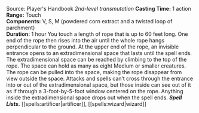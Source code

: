 Source: Player's Handbook
*2nd-level transmutation*
**Casting Time:** 1 action  
**Range:** Touch  
**Components:** V, S, M (powdered corn extract and a twisted loop of parchment)  
**Duration:** 1 hour
You touch a length of rope that is up to 60 feet long. One end of the rope then rises into the air until the whole rope hangs perpendicular to the ground. At the upper end of the rope, an invisible entrance opens to an extradimensional space that lasts until the spell ends.
The extradimensional space can be reached by climbing to the top of the rope. The space can hold as many as eight Medium or smaller creatures. The rope can be pulled into the space, making the rope disappear from view outside the space.
Attacks and spells can’t cross through the entrance into or out of the extradimensional space, but those inside can see out of it as if through a 3-foot-by-5-foot window centered on the rope.
Anything inside the extradimensional space drops out when the spell ends.
***Spell Lists.*** [[spells:artificer|artificer]], [[spells:wizard|wizard]]
